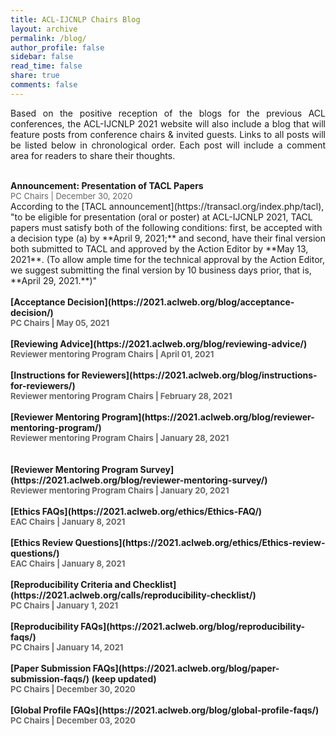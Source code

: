 ```yaml
---
title: ACL-IJCNLP Chairs Blog
layout: archive
permalink: /blog/
author_profile: false
sidebar: false
read_time: false
share: true
comments: false
---
```


<p align="justify">Based on the positive reception of the blogs for the previous ACL conferences, the ACL-IJCNLP 2021 website will also include a blog that will feature posts from conference chairs & invited guests. Links to all posts will be listed below in chronological order. Each post will include a comment area for readers to share their thoughts.</p>
<br>
<b>Announcement: Presentation of TACL Papers</b><br>
<span style="color:#666666; font-size:small;">PC Chairs | December 30, 2020</span><br>
According to the [TACL announcement](https://transacl.org/index.php/tacl), "to be eligible for presentation (oral or poster) at ACL-IJCNLP 2021, TACL papers must satisfy both of the following conditions: first, be accepted with a decision type (a) by **April 9, 2021;** and second, have their final version both submitted to TACL and approved by the Action Editor by **May 13, 2021**. (To allow ample time for the technical approval by the Action Editor, we suggest submitting the final version by 10 business days prior, that is, **April 29, 2021.**)"
<br><br>
<b>[Acceptance Decision](https://2021.aclweb.org/blog/acceptance-decision/)<br>
<span style="color:#666666; font-size:small;">PC Chairs | May 05, 2021</span>
<br><br>
<b>[Reviewing Advice](https://2021.aclweb.org/blog/reviewing-advice/)<br>
<span style="color:#666666; font-size:small;">Reviewer mentoring Program Chairs | April 01, 2021</span>
<br><br>
<b>[Instructions for Reviewers](https://2021.aclweb.org/blog/instructions-for-reviewers/)<br>
<span style="color:#666666; font-size:small;">Reviewer mentoring Program Chairs | February 28, 2021</span>
<br><br>
<b>[Reviewer Mentoring Program](https://2021.aclweb.org/blog/reviewer-mentoring-program/)<br>
<span style="color:#666666; font-size:small;">Reviewer mentoring Program Chairs | January 28, 2021</span><br>
<br><br>
<b>[Reviewer Mentoring Program Survey](https://2021.aclweb.org/blog/reviewer-mentoring-survey/)<br>
<span style="color:#666666; font-size:small;">Reviewer mentoring Program Chairs | January 20, 2021</span><br>
<br>
<b>[Ethics FAQs](https://2021.aclweb.org/ethics/Ethics-FAQ/)<br>
<span style="color:#666666; font-size:small;">EAC Chairs | January 8, 2021</span><br>
<br>
<b>[Ethics Review Questions](https://2021.aclweb.org/ethics/Ethics-review-questions/)<br>
<span style="color:#666666; font-size:small;">EAC Chairs | January 8, 2021</span><br>
<br>
<b>[Reproducibility Criteria and Checklist](https://2021.aclweb.org/calls/reproducibility-checklist/)<br>
<span style="color:#666666; font-size:small;">PC Chairs | January 1, 2021</span><br>
<br>
<b>[Reproducibility FAQs](https://2021.aclweb.org/blog/reproducibility-faqs/)<br>
<span style="color:#666666; font-size:small;">PC Chairs | January 14, 2021</span><br>
<br>
<b>[Paper Submission FAQs](https://2021.aclweb.org/blog/paper-submission-faqs/)</b> (keep updated) <br>
<span style="color:#666666; font-size:small;">PC Chairs | December 30, 2020</span><br>
<br>
<b>[Global Profile FAQs](https://2021.aclweb.org/blog/global-profile-faqs/)</b><br>
<span style="color:#666666; font-size:small;">PC Chairs | December 03, 2020</span><br>
<br>